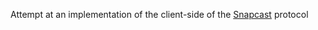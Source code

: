 Attempt at an implementation of the client-side of the [Snapcast](https://github.com/badaix/snapcast) protocol

